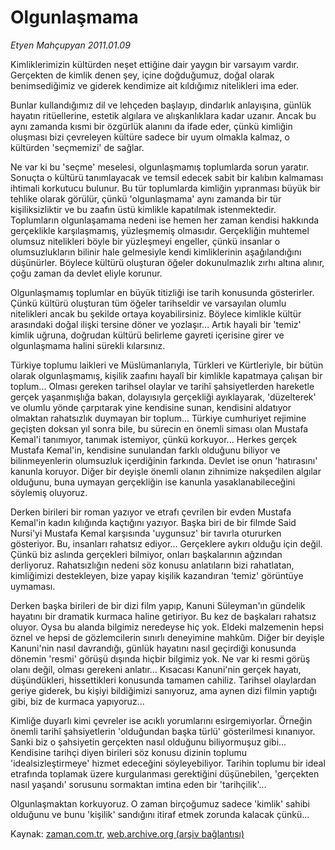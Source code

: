 # Olgunlaşmama

*Etyen Mahçupyan 2011.01.09*

<td class="columnist-detail">
<p>Kimliklerimizin kültürden neşet ettiğine dair yaygın bir varsayım vardır. Gerçekten de kimlik denen şey, içine doğduğumuz, doğal olarak benimsediğimiz ve giderek kendimize ait kıldığımız nitelikleri ima eder.</p>
<p>
<div id="haberMetinDiv">
<p>Bunlar kullandığımız dil ve lehçeden başlayıp, dindarlık anlayışına, günlük hayatın ritüellerine, estetik algılara ve alışkanlıklara kadar uzanır. Ancak bu aynı zamanda kısmi bir özgürlük alanını da ifade eder, çünkü kimliğin oluşması bizi çevreleyen kültüre sadece bir uyum olmakla kalmaz, o kültürden 'seçmemizi' de sağlar.
<p>Ne var ki bu 'seçme' meselesi, olgunlaşmamış toplumlarda sorun yaratır. Sonuçta o kültürü tanımlayacak ve temsil edecek sabit bir kalıbın kalmaması ihtimali korkutucu bulunur. Bu tür toplumlarda kimliğin yıpranması büyük bir tehlike olarak görülür, çünkü 'olgunlaşmama' aynı zamanda bir tür kişiliksizliktir ve bu zaafın üstü kimlikle kapatılmak istenmektedir. Toplumların olgunlaşamama nedeni ise hemen her zaman kendisi hakkında gerçeklikle karşılaşmamış, yüzleşmemiş olmasıdır. Gerçekliğin muhtemel olumsuz nitelikleri böyle bir yüzleşmeyi engeller, çünkü insanlar o olumsuzlukların bilinir hale gelmesiyle kendi kimliklerinin aşağılandığını düşünürler. Böylece kültürü oluşturan öğeler dokunulmazlık zırhı altına alınır, çoğu zaman da devlet eliyle korunur.
<p>Olgunlaşmamış toplumlar en büyük titizliği ise tarih konusunda gösterirler. Çünkü kültürü oluşturan tüm öğeler tarihseldir ve varsayılan olumlu nitelikleri ancak bu şekilde ortaya koyabilirsiniz. Böylece kimlikle kültür arasındaki doğal ilişki tersine döner ve yozlaşır... Artık hayali bir 'temiz' kimlik uğruna, doğrudan kültürü belirleme gayreti içerisine girer ve olgunlaşmama halini sürekli kılarsınız.
<p>Türkiye toplumu laikleri ve Müslümanlarıyla, Türkleri ve Kürtleriyle, bir bütün olarak olgunlaşmamış, kişilik zaafını hayalî bir kimlikle kapatmaya çalışan bir toplum... Olması gereken tarihsel olaylar ve tarihî şahsiyetlerden hareketle gerçek yaşanmışlığa bakan, dolayısıyla gerçekliği ayıklayarak, 'düzelterek' ve olumlu yönde çarpıtarak yine kendisine sunan, kendisini aldatıyor olmaktan rahatsızlık duymayan bir toplum... Türkiye cumhuriyet rejimine geçişten doksan yıl sonra bile, bu sürecin en önemli siması olan Mustafa Kemal'i tanımıyor, tanımak istemiyor, çünkü korkuyor... Herkes gerçek Mustafa Kemal'in, kendisine sunulandan farklı olduğunu biliyor ve bilinmeyenlerin olumsuzluk içerdiğinin farkında. Devlet ise onun 'hatırasını' kanunla koruyor. Diğer bir deyişle önemli olanın zihnimize nakşedilen algılar olduğunu, buna uymayan gerçekliğin ise kanunla yasaklanabileceğini söylemiş oluyoruz.
<p>Derken birileri bir roman yazıyor ve etrafı çevrilen bir evden Mustafa Kemal'in kadın kılığında kaçtığını yazıyor. Başka biri de bir filmde Said Nursi'yi Mustafa Kemal karşısında 'uygunsuz' bir tavırla otururken gösteriyor. Bu, insanları rahatsız ediyor... Gerçeklere aykırı olduğu için değil. Çünkü biz aslında gerçekleri bilmiyor, onları başkalarının ağzından derliyoruz. Rahatsızlığın nedeni söz konusu anlatıların bizi rahatlatan, kimliğimizi destekleyen, bize yapay kişilik kazandıran 'temiz' görüntüye uymaması.
<p>Derken başka birileri de bir dizi film yapıp, Kanuni Süleyman'ın gündelik hayatını bir dramatik kurmaca haline getiriyor. Bu kez de başkaları rahatsız oluyor. Oysa bu alanda bilgimiz neredeyse hiç yok. Eldeki malzemenin hepsi öznel ve hepsi de gözlemcilerin sınırlı deneyimine mahkûm. Diğer bir deyişle Kanuni'nin nasıl davrandığı, günlük hayatını nasıl geçirdiği konusunda dönemin 'resmi' görüşü dışında hiçbir bilgimiz yok. Ne var ki resmi görüş olanı değil, olması gerekeni anlatır... Kısacası Kanuni'nin gerçek hayatı, düşündükleri, hissettikleri konusunda tamamen cahiliz. Tarihsel olaylardan geriye giderek, bu kişiyi bildiğimizi sanıyoruz, ama aynen dizi filmin yaptığı gibi, biz de kurmaca yapıyoruz...
<p>Kimliğe duyarlı kimi çevreler ise acıklı yorumlarını esirgemiyorlar. Örneğin önemli tarihî şahsiyetlerin 'olduğundan başka türlü' gösterilmesi kınanıyor. Sanki biz o şahsiyetin gerçekten nasıl olduğunu biliyormuşuz gibi... Kendisine tarihçi diyen birileri söz konusu dizinin toplumu 'idealsizleştirmeye' hizmet edeceğini söyleyebiliyor. Tarihin toplumu bir ideal etrafında toplamak üzere kurgulanması gerektiğini düşünebilen, 'gerçekten nasıl yaşandı' sorusunu sormaktan imtina eden bir 'tarihçilik'...
<p>Olgunlaşmaktan korkuyoruz. O zaman birçoğumuz sadece 'kimlik' sahibi olduğunu ve bunu 'kişilik' sandığını itiraf etmek zorunda kalacak çünkü... </p></p></p></p></p></p></p></p></div>
</p>
<a href="http://web.archive.org/web/20110117015310/mailto:e.mahcupyan@zaman.com.tr">
</a></td>

Kaynak: [zaman.com.tr](http://zaman.com.tr/yazar.do?yazino=1076237), [web.archive.org (arşiv bağlantısı)](http://web.archive.org/web/20110117015310/http://www.zaman.com.tr:80/yazar.do?yazino=1076237)
